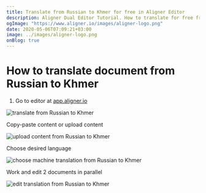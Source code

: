 ```yaml
---
title: Translate from Russian to Khmer for free in Aligner Editor
description: Aligner Dual Editor Tutorial. How to translate for free from Russian to Khmer. Aligner is multilingual document management platform. 
ogImage: "https://www.aligner.io/images/aligner-logo.png"
date: 2020-05-06T07:09:21+03:00
image: ../images/aligner-logo.png
onBlog: true
---
```


# How to translate document from Russian to Khmer

1. Go to editor at [app.aligner.io](https://app.aligner.io "Aligner App web page")

![translate from Russian to Khmer](../aligner-blank-editor.png "translate from Russian to Khmer")

Copy-paste content or upload content

![upload content from Russian to Khmer](../aligner-uploaded-document.png "upload content from Russian to Khmer")

Choose desired language

![choose machine translation from Russian to Khmer](../aligner-language-dropdown.png "choose machine translation from Russian to Khmer")

Work and edit 2 documents in parallel

![edit translation from Russian to Khmer](../aligner-double-sitded-editor.png "edit translation from Russian to Khmer")

